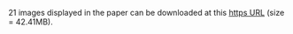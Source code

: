 21 images displayed in the paper can be downloaded at this [https URL](https://cloud.189.cn/t/uIrMJv36RZVn) (size = 42.41MB).
